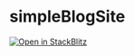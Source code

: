 # simpleBlogSite

[![Open in StackBlitz](https://developer.stackblitz.com/img/open_in_stackblitz.svg)](https://stackblitz.com/github/useakat/docSite)
